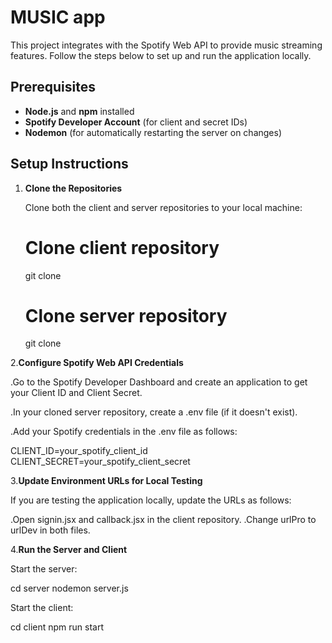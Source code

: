 # MUSIC app

This project integrates with the Spotify Web API to provide music streaming features. Follow the steps below to set up and run the application locally.

## Prerequisites

- **Node.js** and **npm** installed
- **Spotify Developer Account** (for client and secret IDs)
- **Nodemon** (for automatically restarting the server on changes)

## Setup Instructions

1. **Clone the Repositories**

   Clone both the client and server repositories to your local machine:

   # Clone client repository
   git clone <client-repo-link>

   # Clone server repository
   git clone <server-repo-link>

2.**Configure Spotify Web API Credentials**

 .Go to the Spotify Developer Dashboard and create an application to get your Client ID and Client Secret.

.In your cloned server repository, create a .env file (if it doesn't exist).

 .Add your Spotify credentials in the .env file as follows:

  CLIENT_ID=your_spotify_client_id
  CLIENT_SECRET=your_spotify_client_secret

3.**Update Environment URLs for Local Testing**

If you are testing the application locally, update the URLs as follows:

.Open signin.jsx and callback.jsx in the client repository.
.Change urlPro to urlDev in both files.


4.**Run the Server and Client**

Start the server:

cd server
nodemon server.js

Start the client:

cd client
npm run start
